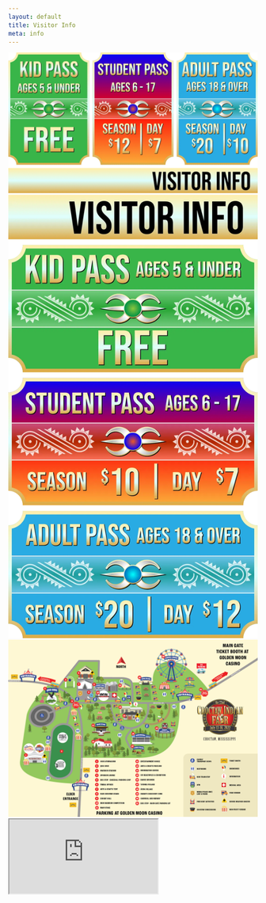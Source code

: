 ```yaml
---
layout: default
title: Visitor Info
meta: info
---
```

<section class="diamond-bg7">
    <div class="container">
        <img src="../assets/img/info-banner.webp" class="img-fluid d-none d-md-block pb-5">
        <img src="../assets/img/info-banner02.webp" class="img-fluid d-block d-md-none pb-5">
        <!--<img src="../assets/img/info-banner02.webp" class="img-fluid d-block d-md-none">-->
        <a href="../assets/pdf/2022 Fairgrounds Map.pdf" target="_blank">
            <img src="../assets/img/fairgrounds-map.png" class="img-fluid pb-5" alt="Events">
        </a>
        <div class="ratio ratio-16x9">
            <iframe src="https://www.google.com/maps/d/embed?mid=1e6Nvl9pSDrBdsh-9WWbGf3-QLdrcyGsm&ehbc=2E312F"></iframe>
        </div>
    </div>
</section>
